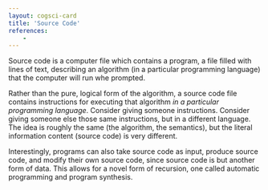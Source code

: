 ```yaml
---
layout: cogsci-card
title: 'Source Code'
references:
    - 
---
```


Source code is a computer file which contains a program, a file filled with lines of text, describing an algorithm (in a particular programming language) that the computer will run whe prompted. 

Rather than the pure, logical form of the algorithm, a source code file contains instructions for executing that algorithm *in a particular programming language*. Consider giving someone instructions. Consider giving someone else those same instructions, but in a different language. The idea is roughly the same (the algorithm, the semantics), but the literal information content (source code) is very different. 

Interestingly, programs can also take source code as input, produce source code, and modify their own source code, since source code is but another form of data. This allows for a novel form of recursion, one called automatic programming and program synthesis.